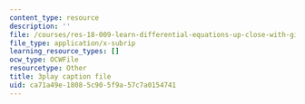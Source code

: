 ```yaml
---
content_type: resource
description: ''
file: /courses/res-18-009-learn-differential-equations-up-close-with-gilbert-strang-and-cleve-moler-fall-2015/ca71a49e18085c905f9a57c7a0154741_CB9I4mwpQ5E.srt
file_type: application/x-subrip
learning_resource_types: []
ocw_type: OCWFile
resourcetype: Other
title: 3play caption file
uid: ca71a49e-1808-5c90-5f9a-57c7a0154741
---
```

